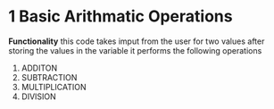 # 1 Basic Arithmatic Operations 

 **Functionality**
 this code takes imput from the user for two values after storing the values in the variable it performs the following operations 
 1) ADDITON
 2) SUBTRACTION
 3) MULTIPLICATION
 4) DIVISION


